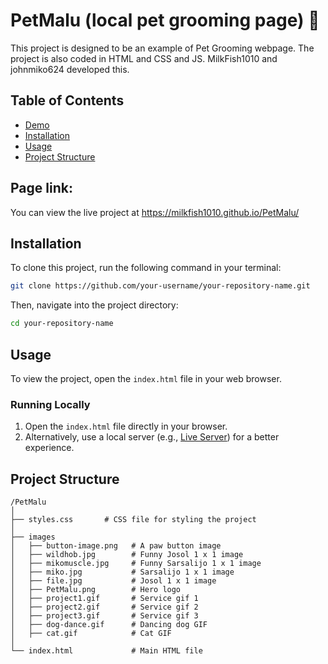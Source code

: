 
# PetMalu (local pet grooming page) 🐶
This project is designed to be an example of Pet Grooming webpage. The project is also coded in HTML and CSS and JS. MilkFish1010 and johnmiko624 developed this.

## Table of Contents
- [Demo](#demo)
- [Installation](#installation)
- [Usage](#usage)
- [Project Structure](#project-structure)  

## Page link:

You can view the live project at https://milkfish1010.github.io/PetMalu/

## Installation

To clone this project, run the following command in your terminal:

```bash
git clone https://github.com/your-username/your-repository-name.git
```

Then, navigate into the project directory:

```bash
cd your-repository-name
```

## Usage

To view the project, open the `index.html` file in your web browser. 

### Running Locally

1. Open the `index.html` file directly in your browser.
2. Alternatively, use a local server (e.g., [Live Server](https://marketplace.visualstudio.com/items?itemName=ritwickdey.LiveServer)) for a better experience.

## Project Structure

```
/PetMalu
│
├── styles.css       # CSS file for styling the project
│
├── images
│   ├── button-image.png   # A paw button image
│   ├── wildhob.jpg        # Funny Josol 1 x 1 image
│   ├── mikomuscle.jpg     # Funny Sarsalijo 1 x 1 image
│   ├── miko.jpg           # Sarsalijo 1 x 1 image
│   ├── file.jpg           # Josol 1 x 1 image
│   ├── PetMalu.png        # Hero logo
│   ├── project1.gif       # Service gif 1
│   ├── project2.gif       # Service gif 2
│   ├── project3.gif       # Service gif 3
│   ├── dog-dance.gif      # Dancing dog GIF
│   ├── cat.gif            # Cat GIF
│
└── index.html             # Main HTML file
```


